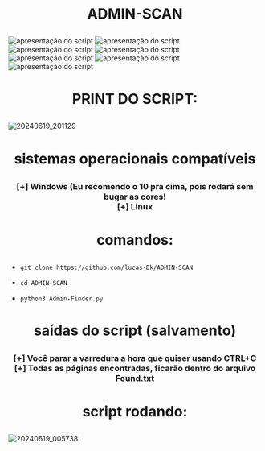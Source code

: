 <h1 align="center"
<p>
  ADMIN-SCAN
</p></h1>

![apresentação do script](https://img.shields.io/static/v1?label=SCANER-PAGES&message=ADMIN&color=orange&style=<STYLE>&logo=<LOGO>)
![apresentação do script](https://img.shields.io/static/v1?label=VARREDURA-DE&message=WEBSITES&color=black&style=<STYLE>&logo=<LOGO>)
![apresentação do script](https://img.shields.io/static/v1?label=FINDER&message=ADMIN&color=red&style=<STYLE>&logo=<LOGO>)
![apresentação do script](https://img.shields.io/static/v1?label=PAGINAS&message=ADMIN&color=green&style=<STYLE>&logo=<LOGO>)
![apresentação do script](https://img.shields.io/static/v1?label=PAGINAS&message=OCULTAS&color=white&style=<STYLE>&logo=<LOGO>)
![apresentação do script](https://img.shields.io/static/v1?label=ENCONTRAR&message=PRIVILEGIOS&color=black&style=<STYLE>&logo=<LOGO>)
![apresentação do script](https://img.shields.io/static/v1?label=WEBSITES&message=PRIVILEGIOS&color=brown&style=<STYLE>&logo=<LOGO>)

<h1 align="center"
<p>
  PRINT DO SCRIPT:
</p></h1>

![20240619_201129](https://github.com/lucas-Dk/ADMIN-SCAN/assets/69327287/50d7a99d-eb71-431e-a227-aa5da24402cd)

<h1 align="center"
<p>
  sistemas operacionais compatíveis
</p></h1>
<h3 <p align="center">
  [+] Windows (Eu recomendo o 10 pra cima, pois rodará sem bugar as cores!<br>
  [+] Linux
</p></h3>

<h1 align="center"
<p>
  comandos:
</p></h1>

-     git clone https://github.com/lucas-Dk/ADMIN-SCAN
-     cd ADMIN-SCAN
-     python3 Admin-Finder.py


<h1 align="center"
<p>
  saídas do script (salvamento)
</p></h1>


<h3 <p align="center">
  [+] Você parar a varredura a hora que quiser usando CTRL+C <br>
  [+] Todas as páginas encontradas, ficarão dentro do arquivo Found.txt
</p></h3>


<h1 align="center"
<p>
  script rodando:
</p></h1>

![20240619_005738](https://github.com/lucas-Dk/ADMIN-SCAN/assets/69327287/5c6b2c69-a26d-43d0-9863-1a46a19d19f6)
